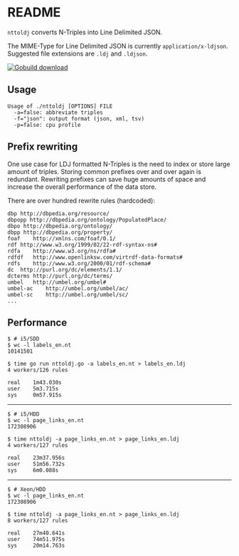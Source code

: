README
======

`nttoldj` converts N-Triples into Line Delimited JSON.

The MIME-Type for Line Delimited JSON is currently `application/x-ldjson`.
Suggested file extensions are `.ldj` and `.ldjson`.

[![Gobuild download](http://gobuild.io/badge/github.com/miku/nttoldj/download.png)](http://gobuild.io/download/github.com/miku/nttoldj)

Usage
-----

    Usage of ./nttoldj [OPTIONS] FILE
      -a=false: abbreviate triples
      -f="json": output format (json, xml, tsv)
      -p=false: cpu profile

Prefix rewriting
----------------

One use case for LDJ formatted N-Triples is the need to index or store
large amount of triples. Storing common prefixes over and over again
is redundant. Rewriting prefixes can save huge amounts of space and increase
the overall performance of the data store.

There are over hundred rewrite rules (hardcoded):

    dbp http://dbpedia.org/resource/
    dbpopp http://dbpedia.org/ontology/PopulatedPlace/
    dbpo http://dbpedia.org/ontology/
    dbpp http://dbpedia.org/property/
    foaf    http://xmlns.com/foaf/0.1/
    rdf http://www.w3.org/1999/02/22-rdf-syntax-ns#
    rdfa    http://www.w3.org/ns/rdfa#
    rdfdf   http://www.openlinksw.com/virtrdf-data-formats#
    rdfs    http://www.w3.org/2000/01/rdf-schema#
    dc  http://purl.org/dc/elements/1.1/
    dcterms http://purl.org/dc/terms/
    umbel   http://umbel.org/umbel#
    umbel-ac    http://umbel.org/umbel/ac/
    umbel-sc    http://umbel.org/umbel/sc/
    ...

Performance
-----------

    $ # i5/SDD
    $ wc -l labels_en.nt
    10141501

    $ time go run nttoldj.go -a labels_en.nt > labels_en.ldj
    4 workers/126 rules

    real    1m43.030s
    user    5m3.715s
    sys     0m57.915s

----

    $ # i5/HDD
    $ wc -l page_links_en.nt
    172308906

    $ time nttoldj -a page_links_en.nt > page_links_en.ldj
    4 workers/127 rules

    real    23m37.956s
    user    51m56.732s
    sys     6m0.088s

----

    $ # Xeon/HDD
    $ wc -l page_links_en.nt
    172308906

    $ time nttoldj -a page_links_en.nt > page_links_en.ldj
    8 workers/127 rules

    real    27m40.641s
    user    74m51.975s
    sys     20m14.763s
